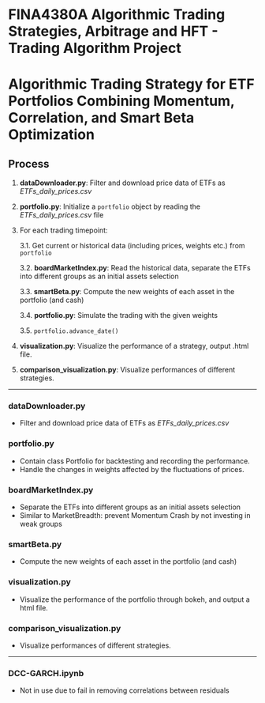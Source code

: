 # FINA4380A Algorithmic Trading Strategies, Arbitrage and HFT - Trading Algorithm Project    
# Algorithmic Trading Strategy for ETF Portfolios Combining Momentum, Correlation, and Smart Beta Optimization 


## Process
1. **dataDownloader.py**: Filter and download price data of ETFs as *ETFs_daily_prices.csv*
   
2. **portfolio.py**: Initialize a `portfolio` object by reading the *ETFs_daily_prices.csv* file
   
3. For each trading timepoint:
   
    3.1. Get current or historical data (including prices, weights etc.) from `portfolio`
   
    3.2. **boardMarketIndex.py**: Read the historical data, separate the ETFs into different groups as an initial assets selection
   
    3.3. **smartBeta.py**: Compute the new weights of each asset in the portfolio (and cash)
   
    3.4. **portfolio.py**: Simulate the trading with the given weights
   
    3.5. `portfolio.advance_date()`
   
4. **visualization.py**: Visualize the performance of a strategy, output .html file.

5. **comparison_visualization.py**: Visualize performances of different strategies.

-----------------------------------------------------------------------------

### dataDownloader.py
- Filter and download price data of ETFs as *ETFs_daily_prices.csv*

### portfolio.py
- Contain class Portfolio for backtesting and recording the performance.
- Handle the changes in weights affected by the fluctuations of prices.

### boardMarketIndex.py
- Separate the ETFs into different groups as an initial assets selection
- Similar to MarketBreadth: prevent Momentum Crash by not investing in weak groups

### smartBeta.py
- Compute the new weights of each asset in the portfolio (and cash)    

### visualization.py
- Visualize the performance of the portfolio through bokeh, and output a html file.

### comparison_visualization.py
- Visualize performances of different strategies.
-----------------------------------------------------------------------------

### DCC-GARCH.ipynb
- Not in use due to fail in removing correlations between residuals
